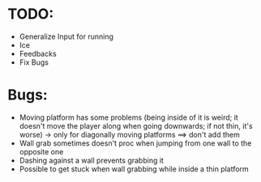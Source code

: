 # TODO:
- Generalize Input for running
- Ice
- Feedbacks
- Fix Bugs

# Bugs:
- Moving platform has some problems (being inside of it is weird; it doesn't move the player along when going downwards; if not thin, it's worse) -> only for diagonally moving platforms ==> don't add them
- Wall grab sometimes doesn't proc when jumping from one wall to the opposite one
- Dashing against a wall prevents grabbing it
- Possible to get stuck when wall grabbing while inside a thin platform